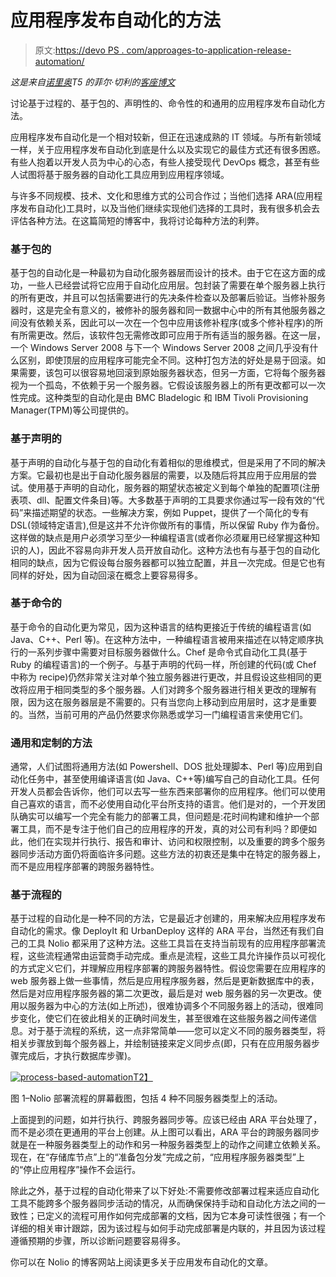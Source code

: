 # 应用程序发布自动化的方法

> 原文:[https://devo PS . com/approages-to-application-release-automation/](https://devops.com/approaches-to-application-release-automation/)

*这是来自[诺里奥](http://www.noliosoft.com/)T5 的菲尔·切利的[客座博文](https://devops.com/guest-posting-guidelines/ "Guest posting guidelines ")*

讨论基于过程的、基于包的、声明性的、命令性的和通用的应用程序发布自动化方法。

应用程序发布自动化是一个相对较新，但正在迅速成熟的 IT 领域。与所有新领域一样，关于应用程序发布自动化到底是什么以及实现它的最佳方式还有很多困惑。有些人抱着以开发人员为中心的心态，有些人接受现代 DevOps 概念，甚至有些人试图将基于服务器的自动化工具应用到应用程序领域。

与许多不同规模、技术、文化和思维方式的公司合作过；当他们选择 ARA(应用程序发布自动化)工具时，以及当他们继续实现他们选择的工具时，我有很多机会去评估各种方法。在这篇简短的博客中，我将讨论每种方法的利弊。

### 基于包的

基于包的自动化是一种最初为自动化服务器层而设计的技术。由于它在这方面的成功，一些人已经尝试将它应用于自动化应用层。包封装了需要在单个服务器上执行的所有更改，并且可以包括需要进行的先决条件检查以及部署后验证。当修补服务器时，这是完全有意义的，被修补的服务器和同一数据中心中的所有其他服务器之间没有依赖关系，因此可以一次在一个包中应用该修补程序(或多个修补程序)的所有所需更改。然后，该软件包无需修改即可应用于所有适当的服务器。在这一层，一个 Windows Server 2008 与下一个 Windows Server 2008 之间几乎没有什么区别，即使顶层的应用程序可能完全不同。这种打包方法的好处是易于回滚。如果需要，该包可以很容易地回滚到原始服务器状态，但另一方面，它将每个服务器视为一个孤岛，不依赖于另一个服务器。它假设该服务器上的所有更改都可以一次性完成。这种类型的自动化是由 BMC Bladelogic 和 IBM Tivoli Provisioning Manager(TPM)等公司提供的。

### 基于声明的

基于声明的自动化与基于包的自动化有着相似的思维模式，但是采用了不同的解决方案。它最初也是出于自动化服务器层的需要，以及随后将其应用于应用层的尝试。使用基于声明的自动化，服务器的期望状态被定义到每个单独的配置项(注册表项、dll、配置文件条目)等。大多数基于声明的工具要求你通过写一段有效的“代码”来描述期望的状态。一些解决方案，例如 Puppet，提供了一个简化的专有 DSL(领域特定语言),但是这并不允许你做所有的事情，所以保留 Ruby 作为备份。这样做的缺点是用户必须学习至少一种编程语言(或者你必须雇用已经掌握这种知识的人)，因此不容易向非开发人员开放自动化。这种方法也有与基于包的自动化相同的缺点，因为它假设每台服务器都可以独立配置，并且一次完成。但是它也有同样的好处，因为自动回滚在概念上要容易得多。

### 基于命令的

基于命令的自动化更为常见，因为这种语言的结构更接近于传统的编程语言(如 Java、C++、Perl 等)。在这种方法中，一种编程语言被用来描述在以特定顺序执行的一系列步骤中需要对目标服务器做什么。Chef 是命令式自动化工具(基于 Ruby 的编程语言)的一个例子。与基于声明的代码一样，所创建的代码(或 Chef 中称为 recipe)仍然非常关注对单个独立服务器进行更改，并且假设这些相同的更改将应用于相同类型的多个服务器。人们对跨多个服务器进行相关更改的理解有限，因为这在服务器层是不需要的。只有当您向上移动到应用层时，这才是重要的。当然，当前可用的产品仍然要求你熟悉或学习一门编程语言来使用它们。

### 通用和定制的方法

通常，人们试图将通用方法(如 Powershell、DOS 批处理脚本、Perl 等)应用到自动化任务中，甚至使用编译语言(如 Java、C++等)编写自己的自动化工具。任何开发人员都会告诉你，他们可以去写一些东西来部署你的应用程序。他们可以使用自己喜欢的语言，而不必使用自动化平台所支持的语言。他们是对的，一个开发团队确实可以编写一个完全有能力的部署工具，但问题是:花时间构建和维护一个部署工具，而不是专注于他们自己的应用程序的开发，真的对公司有利吗？即便如此，他们在实现并行执行、报告和审计、访问和权限控制，以及重要的跨多个服务器同步活动方面仍将面临许多问题。这些方法的初衷还是集中在特定的服务器上，而不是应用程序部署的跨服务器特性。

### 基于流程的

基于过程的自动化是一种不同的方法，它是最近才创建的，用来解决应用程序发布自动化的需求。像 DeployIt 和 UrbanDeploy 这样的 ARA 平台，当然还有我们自己的工具 Nolio 都采用了这种方法。这些工具旨在支持当前现有的应用程序部署流程，这些流程通常由运营商手动完成。重点是流程，这些工具允许操作员以可视化的方式定义它们，并理解应用程序部署的跨服务器特性。假设您需要在应用程序的 web 服务器上做一些事情，然后是应用程序服务器，然后是更新数据库中的表，然后是对应用程序服务器的第二次更改，最后是对 web 服务器的另一次更改。使用以服务器为中心的方法(如上所述)，很难协调多个不同服务器上的活动，很难同步变化，使它们在彼此相关的正确时间发生，甚至很难在这些服务器之间传递信息。对于基于流程的系统，这一点非常简单——您可以定义不同的服务器类型，将相关步骤放到每个服务器上，并绘制链接来定义同步点(即，只有在应用服务器步骤完成后，才执行数据库步骤)。

[![process-based-automation](../Images/727e1e6d518161ed02ed4ece41ff2030.png)T2】](https://devops.com/wp-content/uploads/2014/01/process-based-automation.png)

图 1–Nolio 部署流程的屏幕截图，包括 4 种不同服务器类型上的活动。

上面提到的问题，如并行执行、跨服务器同步等。应该已经由 ARA 平台处理了，而不是必须在更通用的平台上创建。从上图可以看出，ARA 平台的跨服务器同步就是在一种服务器类型上的动作和另一种服务器类型上的动作之间建立依赖关系。现在，在“存储库节点”上的“准备包分发”完成之前，“应用程序服务器类型”上的“停止应用程序”操作不会运行。

除此之外，基于过程的自动化带来了以下好处:不需要修改部署过程来适应自动化工具不能跨多个服务器同步活动的情况，从而确保保持手动和自动化方法之间的一致性；已定义的流程可用作如何完成部署的文档，因为它本身可读性很强；有一个详细的相关审计跟踪，因为该过程与如何手动完成部署是内联的，并且因为该过程遵循预期的步骤，所以诊断问题要容易得多。

你可以在 Nolio 的博客网站上阅读更多关于应用发布自动化的文章。